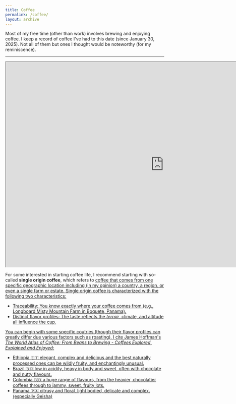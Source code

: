 ```yaml
---
title: Coffee
permalink: /coffee/
layout: archive
---
```


Most of my free time (other than work) involves brewing and enjoying coffee. I keep a record of coffee I've had to this date (since January 30, 2025). Not all of them but ones I thought would be noteworthy (for my reminiscence).

---

<iframe 
  src="https://docs.google.com/spreadsheets/d/1mkBmE5sjOipEgvan_whcHg5i3phVjBrAwAobX3XjkfA/edit?usp=sharing" 
  width="1000" 
  height="650">
</iframe>

For some interested in starting coffee life, I recommend starting with so-called <b>single origin coffee</b>, which refers to <u>coffee that comes from one specific geographic location including (in my opinion) a country, a region, or even a single farm or estate. Single origin coffee is characterized with the following two characteristics:

-  Traceability: You know exactly where your coffee comes from (e.g., Longboard Misty Mountain Farm in Boquete, Panama).
-  Distinct flavor profiles: The taste reflects the <i>terroir</i>, climate, and altitude all influence the cup.

You can begin with some specific coutries (though their flavor profiles can greatly differ due various factors such as roasting). I cite James Hoffman's <i>The World Atlas of Coffee: From Beans to Brewing - Coffees Explored, Explained and Enjoyed</i>:

- Ethiopia 🇪🇹 elegant, complex and delicious and the best naturally processed ones can be wildly fruity, and enchantingly unusual.
- Brazil 🇧🇷 low in acidity, heavy in body and sweet, often with chocolate and nutty flavours.
- Colombia 🇨🇴 a huge range of flavours, from the heavier, chocolatier coffees through to jammy, sweet, fruity lots.
- Panama 🇵🇦 citrusy and floral, light bodied, delicate and complex. (especially Geisha)
